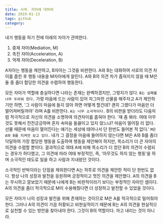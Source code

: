 ```yaml
---
title: 사색. 자아에 대하여
date: 2019-01-13
tags: github 
category: 
---
```


내가 행동을 하기 전에 아래의 자아가 관여한다.
1. 중재 자아(Mediation, M)
2. 촉진 자아(Acceleration, A)
3. 억제 자아(Deceleration, B)

A자아는 행동을 제안하고, B자아는 그것을 비판한다. 
A와 B는 대화하여 서로의 의견 차이를 좁힌 후 행동 내용을 M자아에게 알린다.
A와 B의 의견 차가 좁혀지지 않을 때 M은 둘 중 좀더 합당한 의견을 수렴하여 행동한다.

모든 자아가 역할에 충실하다면 나라는 존재는 완벽하겠지만, 그렇지가 않다.
`B는 실패를 너무 두려워 한다.` 가령 마음에 드는 사람이 있어 자그마한 선물을 해주자고 A가 제안하기만 하면,
'그 사람이 마음에 들지 않아 하면 어떻게 할건데? 괜히 그랬다가 마음만 더 멀어져버릴꺼야'
라며 A를 비판한다. 
`A는 너무 소극적이다.` B의 비판을 받더라도 다음처럼 적극적으로 자신의 의견을 소명하여 의견차이를 좁혀야 한다.
'쟤 좀 봐라. 여태 아무것도 못해서 전전긍긍하며 혼자 속마음 들끓이고 있지 않느냐? 마음이 멀어질 리 없다. 선물 때문에 마음이 멀어진다는 얘기는 세상에 태어나서 단 한번도 들어본 적 없다.'
`M은 A와 B를 지켜만 보고 있다.` 내가 그 결정을 마음에 들어하지 않는다면 M은 A와 B를 좀더 닥달하여 가장 합당한 행동을 도출하여 행동을 제안해야 하지만, 목소리가 더 큰 자아의 의견을 수렴할 뿐이다.
결과적으로 여태 A에 비해 목소리가 더 컸던 B의 의견이 수렴되는 경우가 허다했고, 그 의견에 따라 여태 부정적인, 즉, '아무것도 하지 않는 행동'을 하며 소극적인 태도로 일을 하고 사람과 지내왔던 것이다.

소극적인 반박이라는 단점을 제외한다면 A는 허투로 의견을 제안한 적이 단 한번도 없다. 항상 나의 성장과 발전을 응원하며 긍정적이고 멋진 의견을 제안했다.
A의 의견을 B는 무시하고 깔보았기 때문에 나에게 B는 비판적이라기 보다는 부정적인 자아인 셈이다. A의 의견을 좀더 적극적으로 M이 수용해줬다면 더 성장하고 발전할 수 있었을 것이다. 

모든 자아가 나의 성장과 발전을 위해 존재하는 것이므로 M은 A를 적극적으로 밀어줘야 한다. 
그러나 A의 의견이 가끔 허황되고 비현실적이기 때문에 B는 A의 의견을 현실적으로 실천할 수 있는 방안을 찾아내야 한다. 그것이 B의 역할이다. 까고 내리는 것이 아니라. 
